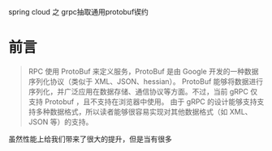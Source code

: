 spring cloud 之 grpc抽取通用protobuf锲约

# 前言

> RPC 使用 ProtoBuf 来定义服务，ProtoBuf 是由 Google 开发的一种数据序列化协议（类似于 XML、JSON、hessian）。
ProtoBuf 能够将数据进行序列化，并广泛应用在数据存储、通信协议等方面。不过，当前 gRPC 仅支持 Protobuf ，且不支持在浏览器中使用。
由于 gRPC 的设计能够支持支持多种数据格式，所以读者能够很容易实现对其他数据格式（如 XML、JSON 等）的支持。

虽然性能上给我们带来了很大的提升，但是当有很多